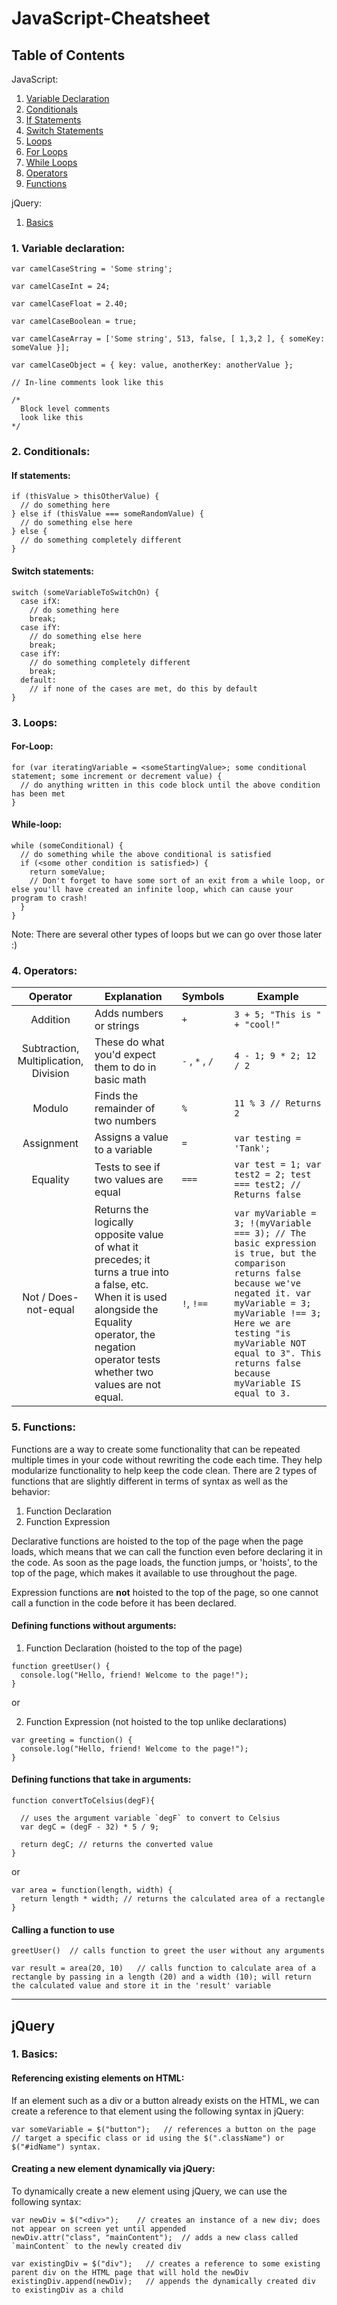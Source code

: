 # JavaScript-Cheatsheet

## Table of Contents 

JavaScript:
1. [Variable Declaration](#variable-declaration)
2. [Conditionals](#conditionals)
  1. [If Statements](#if-statements)
  2. [Switch Statements](#switch-statements)
3. [Loops](#loops) 
  1. [For Loops](#for-loop)
  2. [While Loops](#while-loop)
4. [Operators](#operators)
5. [Functions](#functions)

jQuery:
1. [Basics](#jq-basics)

  
<a name="variable-declaration"></a>
### 1. Variable declaration: 

  ```
  var camelCaseString = 'Some string';
  ```
  
  ```
  var camelCaseInt = 24;
  ```

  ```
  var camelCaseFloat = 2.40;
  ```

  ```
  var camelCaseBoolean = true;
  ```

  ```
  var camelCaseArray = ['Some string', 513, false, [ 1,3,2 ], { someKey: someValue }];
  ```

  ```
  var camelCaseObject = { key: value, anotherKey: anotherValue };
  ```

  ```
  // In-line comments look like this
  ```

  ``` 
  /* 
    Block level comments
    look like this 
  */
  ```

<a name="conditionals"></a>
###  2. Conditionals: 

<a name="if-statements"></a>
#### If statements:

  ``` 
  if (thisValue > thisOtherValue) {
    // do something here
  } else if (thisValue === someRandomValue) {
    // do something else here
  } else {
    // do something completely different
  }
  ```

<a name="switch-statements"></a>
#### Switch statements:

  ```
  switch (someVariableToSwitchOn) {
    case ifX: 
      // do something here
      break;
    case ifY:
      // do something else here
      break;
    case ifY: 
      // do something completely different
      break;
    default:
      // if none of the cases are met, do this by default
  }
  ```

<a name="loops"></a>
### 3. Loops:

<a name="#for-loop"></a>
#### For-Loop:

  ```
  for (var iteratingVariable = <someStartingValue>; some conditional statement; some increment or decrement value) {
    // do anything written in this code block until the above condition has been met
  }
  ```

<a name="#while-loop"></a>
#### While-loop:
  ```
  while (someConditional) {
    // do something while the above conditional is satisfied
    if (<some other condition is satisfied>) {
      return someValue;
      // Don't forget to have some sort of an exit from a while loop, or else you'll have created an infinite loop, which can cause your program to crash!
    }
  }
  ```

  Note: There are several other types of loops but we can go over those later :) 

<a name="operators"></a>
### 4. Operators:

| Operator | Explanation | Symbols | Example |
|:--------:|-------------|---------|---------|
| Addition | Adds numbers or strings | `+` | `3 + 5; "This is " + "cool!"` |
| Subtraction, Multiplication, Division | These do what you'd expect them to do in basic math | `-` , `*` , `/` | `4 - 1; 9 * 2; 12 / 2` |
| Modulo | Finds the remainder of two numbers | `%` | ` 11 % 3 // Returns 2 ` |
| Assignment | Assigns a value to a variable | `=` | `var testing = 'Tank';` |
| Equality | Tests to see if two values are equal | `===` | `var test = 1; var test2 = 2; test === test2; // Returns false` |
| Not / Does-not-equal | Returns the logically opposite value of what it precedes; it turns a true into a false, etc. When it is used alongside the Equality operator, the negation operator tests whether two values are not equal. | `!`, `!==` | `var myVariable = 3; !(myVariable === 3); // The basic expression is true, but the comparison returns false because we've negated it. var myVariable = 3; myVariable !== 3; Here we are testing "is myVariable NOT equal to 3". This returns false because myVariable IS equal to 3.` |

<a name="functions"></a>
### 5. Functions:
Functions are a way to create some functionality that can be repeated multiple times in your code without rewriting the code each time. They help modularize functionality to help keep the code clean. There are 2 types of functions that are slightly different in terms of syntax as well as the behavior: 

1. Function Declaration
2. Function Expression

Declarative functions are hoisted to the top of the page when the page loads, which means that we can call the function even before declaring it in the code. As soon as the page loads, the function jumps, or 'hoists', to the top of the page, which makes it available to use throughout the page.

Expression functions are **not** hoisted to the top of the page, so one cannot call a function in the code before it has been declared.  

#### Defining functions without arguments:

1. Function Declaration (hoisted to the top of the page)
```
function greetUser() {
  console.log("Hello, friend! Welcome to the page!");
}
```
or 

2. Function Expression (not hoisted to the top unlike declarations)
```
var greeting = function() {
  console.log("Hello, friend! Welcome to the page!");
}
```

#### Defining functions that take in arguments:
```
function convertToCelsius(degF){

  // uses the argument variable `degF` to convert to Celsius
  var degC = (degF - 32) * 5 / 9;

  return degC; // returns the converted value
}
```

or 
```
var area = function(length, width) {
  return length * width; // returns the calculated area of a rectangle
}
```

#### Calling a function to use 
```
greetUser()  // calls function to greet the user without any arguments
```   

```
var result = area(20, 10)   // calls function to calculate area of a rectangle by passing in a length (20) and a width (10); will return the calculated value and store it in the 'result' variable
```

---

## jQuery

<a name="jq-basics"></a>
### 1. Basics:

#### Referencing existing elements on HTML:
If an element such as a div or a button already exists on the HTML, we can create a reference to that element using the following syntax in jQuery:
```
var someVariable = $("button");   // references a button on the page
// target a specific class or id using the $(".className") or $("#idName") syntax.
```

#### Creating a new element dynamically via jQuery:
To dynamically create a new element using jQuery, we can use the following syntax:
```
var newDiv = $("<div>");    // creates an instance of a new div; does not appear on screen yet until appended
newDiv.attr("class", "mainContent");  // adds a new class called `mainContent` to the newly created div

var existingDiv = $("div");   // creates a reference to some existing parent div on the HTML page that will hold the newDiv
existingDiv.append(newDiv);   // appends the dynamically created div to existingDiv as a child
```
